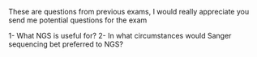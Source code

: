 These are questions from previous exams, I would really appreciate you send me potential questions for the exam

1- What NGS is useful for?
2- In what circumstances would Sanger sequencing bet preferred to NGS?
